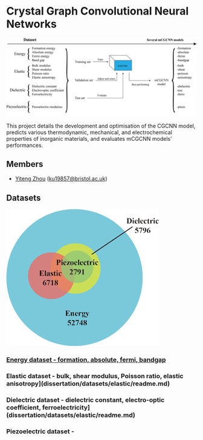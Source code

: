 # Crystal Graph Convolutional Neural Networks

![Logo](dissertation/image/model.jpg)

This project details the development and optimisation of the CGCNN model, predicts various thermodynamic, mechanical, and electrochemical properties of inorganic materials, and evaluates mCGCNN models’ performances. 

## Members

- [Yiteng Zhou](https://github.com/YitengZhou) (ku19857@bristol.ac.uk)

## Datasets

![dataset](dissertation/image/dataset.jpg)

### [Energy dataset - formation, absolute, fermi, bandgap](dissertation/datasets/energy/readme.md)

### Elastic dataset - bulk, shear modulus, Poisson ratio, elastic anisotropy](dissertation/datasets/elastic/readme.md)

### Dielectric dataset - dielectric constant, electro-optic coefficient, ferroelectricity](dissertation/datasets/elastic/readme.md)
### Piezoelectric dataset - 

